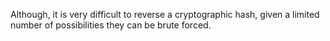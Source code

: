 Although, it is very difficult to reverse a cryptographic hash, given a limited number of possibilities they can be brute forced.
